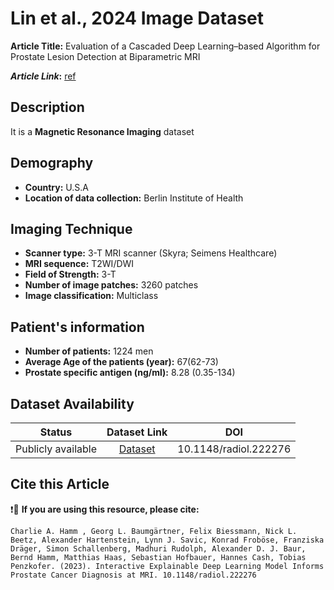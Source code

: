 # **Lin et al., 2024 Image Dataset**
**Article Title:** Evaluation of a Cascaded Deep Learning–based Algorithm for Prostate Lesion Detection at Biparametric MRI

**_Article Link_:** [ref](https://pubs.rsna.org/doi/pdf/10.1148/radiol.222276)

## **Description**
It is a **Magnetic Resonance Imaging** dataset

## **Demography**
+ **Country:** U.S.A
+ **Location of data collection:** Berlin Institute of Health

## **Imaging Technique**
+ **Scanner type:**   3-T MRI scanner (Skyra; Seimens Healthcare)
+ **MRI sequence:** T2WI/DWI
+ **Field of Strength:** 3-T
+ **Number of image patches:** 3260 patches
+ **Image classification:** Multiclass
  
## **Patient's information**
+ **Number of patients:** 1224 men
+ **Average Age of the patients (year):** 67(62-73)
+ **Prostate specific antigen (ng/ml):** 8.28 (0.35-134)

## **Dataset Availability**

|**Status**|**Dataset Link**|**DOI**|
|:---:|:---:|:---:|
|Publicly available| [Dataset](https://www.cancerimagingarchive.net/nbia-search/?CollectionCriteria=PROSTATEx)| 10.1148/radiol.222276


  
## **Cite this Article**

❗🛑 **If you are using this resource, please cite:**

```
Charlie A. Hamm , Georg L. Baumgärtner, Felix Biessmann, Nick L. Beetz, Alexander Hartenstein, Lynn J. Savic, Konrad Froböse, Franziska Dräger, Simon Schallenberg, Madhuri Rudolph, Alexander D. J. Baur, Bernd Hamm, Matthias Haas, Sebastian Hofbauer, Hannes Cash, Tobias Penzkofer. (2023). Interactive Explainable Deep Learning Model Informs Prostate Cancer Diagnosis at MRI. 10.1148/radiol.222276

```
